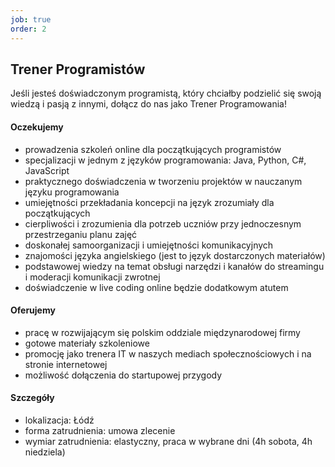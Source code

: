 ```yaml
---
job: true
order: 2
---
```


## Trener Programistów

Jeśli jesteś doświadczonym programistą, który chciałby podzielić się swoją wiedzą i pasją z innymi, dołącz do nas jako Trener Programowania!

#### Oczekujemy


- prowadzenia szkoleń online dla początkujących programistów
- specjalizacji w jednym z języków programowania: Java, Python, C#, JavaScript
- praktycznego doświadczenia w tworzeniu projektów w nauczanym języku programowania
- umiejętności przekładania koncepcji na język zrozumiały dla początkujących
- cierpliwości i zrozumienia dla potrzeb uczniów przy jednoczesnym przestrzeganiu planu zajęć
- doskonałej samoorganizacji i umiejętności komunikacyjnych
- znajomości języka angielskiego (jest to język dostarczonych materiałów)
- podstawowej wiedzy na temat obsługi narzędzi i kanałów do streamingu i moderacji komunikacji zwrotnej
- doświadczenie w live coding online będzie dodatkowym atutem


#### Oferujemy
- pracę w rozwijającym się polskim oddziale międzynarodowej firmy
- gotowe materiały szkoleniowe
- promocję jako trenera IT w naszych mediach społecznościowych i na stronie internetowej
- możliwość dołączenia do startupowej przygody

#### Szczegóły

- lokalizacja: Łódź
- forma zatrudnienia: umowa zlecenie
- wymiar zatrudnienia: elastyczny, praca w wybrane dni (4h sobota, 4h niedziela)
